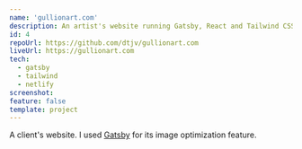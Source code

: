 ```yaml
---
name: 'gullionart.com'
description: An artist's website running Gatsby, React and Tailwind CSS.
id: 4
repoUrl: https://github.com/dtjv/gullionart.com
liveUrl: https://gullionart.com
tech:
  - gatsby
  - tailwind
  - netlify
screenshot:
feature: false
template: project
---
```


<!-- intro -->

A client's website. I used [Gatsby](https://www.gatsbyjs.com/) for its image
optimization feature.

<!-- intro -->
